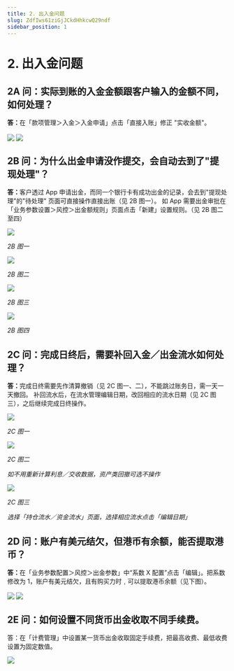 ```yaml
---
title: 2. 出入金问题
slug: ZdfIws61ziGjJCkdHhkcwQ29ndf
sidebar_position: 1
---
```



# 2. 出入金问题

## 2A 问：实际到账的入金金额跟客户输入的金额不同，如何处理？

<b>答：</b>在「款项管理＞入金＞入金申请」点击「直接入账」修正 "实收金额"。

<img src="/assets/Wy8BbdtidoMPhXxt2CociBE9ntf.png" src-width="2380" src-height="696" align="center"/>

<img src="/assets/Fe1Bb1Aqho4FU7x2QDmcMQp2nth.png" src-width="2380" src-height="1426" align="center"/>

## 2B 问：为什么出金申请没作提交，会自动去到了"提现处理"？

<b>答：</b>客户透过 App 申请出金，而同一个银行卡有成功出金的记录，会去到"提现处理"的"待处理" 页面可直接操作直接出账（见 2B 图一）。
如 App 需要出金审批在「业务参数设置＞风控＞出金额规则」页面点击「新建」设置规则。（见 2B 图二至四）

<img src="/assets/Hvo1bJvqPo2rV8x9SuAcVgOrnlf.png" src-width="2760" src-height="750" align="center"/>

<em>2B 图一</em>

<img src="/assets/KRzmbaKzLooIvxxeafEcQG8UnBe.png" src-width="2760" src-height="1368" align="center"/>

<em>2B 图二</em>

<img src="/assets/QQR9b9z00oRQCFxlB3ecztyXnu5.png" src-width="2386" src-height="1352" align="center"/>

<em>2B 图三</em>

<img src="/assets/NsqFbJuN0oYKaUxa11LcQKqdnie.png" src-width="2364" src-height="540" align="center"/>

<em>2B 图四</em>

## 2C 问：完成日终后，需要补回入金／出金流水如何处理？

<b>答：</b>完成日终需要先作清算撤销（见 2C 图一、二），不能跳过账务日，需一天一天撤回。 
补回流水后，在流水管理编辑日期，改回相应的流水日期（见 2C 图三），之后继续完成日终操作。

<img src="/assets/FTkzbrxAhouXjFxU7pacXKmunPd.png" src-width="2858" src-height="1418" align="center"/>

<em>2C 图一</em>

<img src="/assets/XsvlbWDydouJC1xwXRycnlxGnEe.png" src-width="2390" src-height="1420" align="center"/>

<em>2C 图二</em>

<em>如不用重新计算利息／交收数据，资产类回撤可选不操作</em>

<img src="/assets/PwFkbWTNfo7RWXxXUtqcWYwunYc.png" src-width="2392" src-height="972" align="center"/>

<em>2C 图三</em>

<em>选择「持仓流水／资金流水」页面，选择相应流水点击「编辑日期」</em>

## 2D 问：账户有美元结欠，但港币有余额，能否提取港币？

<b>答：</b>在「业务参数配置＞风控＞出金参数」中“系数 X 配置”点击「编辑」。把系数修改为 1，账户有美元结欠，且有购买力时﹐可以提取港币余额（见下图）。

<img src="/assets/P3zobrzbcoEU90xUdN0cxeoTnhf.png" src-width="2826" src-height="1438" align="center"/>

<img src="/assets/HoYHbTspjos9Ayxm2yAcZUctn3P.png" src-width="2206" src-height="1160" align="center"/>

## 2E 问：如何设置不同货币出金收取不同手续费。

答：在「计费管理」中设置某一货币出金收取固定手续费，把最高收费、最低收费设置为固定数值。

<img src="/assets/EYpQb5aaWoN4j5xBl3BcxexPneL.png" src-width="2226" src-height="1366" align="center"/>

